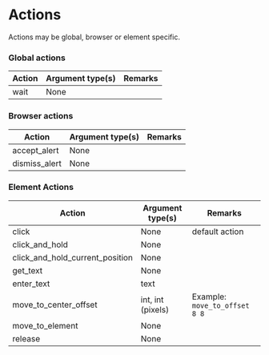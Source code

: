 # Actions

Actions may be global, browser or element specific.

### Global actions

| Action | Argument type(s) | Remarks |
|--------|------------------|---------|
| wait   | None             |         |

### Browser actions

| Action         | Argument type(s)  | Remarks                       |
|----------------|-------------------|-------------------------------|
| accept_alert   | None              |                               |
| dismiss_alert  | None              |                               |

### Element Actions

| Action                          | Argument type(s)  | Remarks                       |
|---------------------------------|-------------------|-------------------------------|
| click                           | None              | default action                |
| click_and_hold                  | None              |                               |
| click_and_hold_current_position | None              |                               |
| get_text                        | None              |                               |    
| enter_text                      | text              |                               |
| move_to_center_offset           | int, int (pixels) | Example: `move_to_offset 8 8` |
| move_to_element                 | None              |                               |
| release                         | None              |                               |
